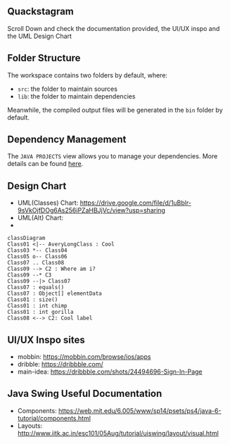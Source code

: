 ## Quackstagram

Scroll Down and check the documentation provided, the UI/UX inspo and the UML Design Chart

## Folder Structure

The workspace contains two folders by default, where:

- `src`: the folder to maintain sources
- `lib`: the folder to maintain dependencies

Meanwhile, the compiled output files will be generated in the `bin` folder by default.

## Dependency Management

The `JAVA PROJECTS` view allows you to manage your dependencies. More details can be found [here](https://github.com/microsoft/vscode-java-dependency#manage-dependencies).

## Design Chart

- UML(Classes) Chart: https://drive.google.com/file/d/1uBblr-9sVkOjfDOg6As256iPZaHBJjVc/view?usp=sharing
- UML(Alt) Chart:
-
```mermaid
classDiagram
Class01 <|-- AveryLongClass : Cool
Class03 *-- Class04
Class05 o-- Class06
Class07 .. Class08
Class09 --> C2 : Where am i?
Class09 --* C3
Class09 --|> Class07
Class07 : equals()
Class07 : Object[] elementData
Class01 : size()
Class01 : int chimp
Class01 : int gorilla
Class08 <--> C2: Cool label
```
## UI/UX Inspo sites

- mobbin: https://mobbin.com/browse/ios/apps
- dribble: https://dribbble.com/
- main-idea: https://dribbble.com/shots/24494696-Sign-In-Page

## Java Swing Useful Documentation

- Components: https://web.mit.edu/6.005/www/sp14/psets/ps4/java-6-tutorial/components.html
- Layouts: http://www.iitk.ac.in/esc101/05Aug/tutorial/uiswing/layout/visual.html
